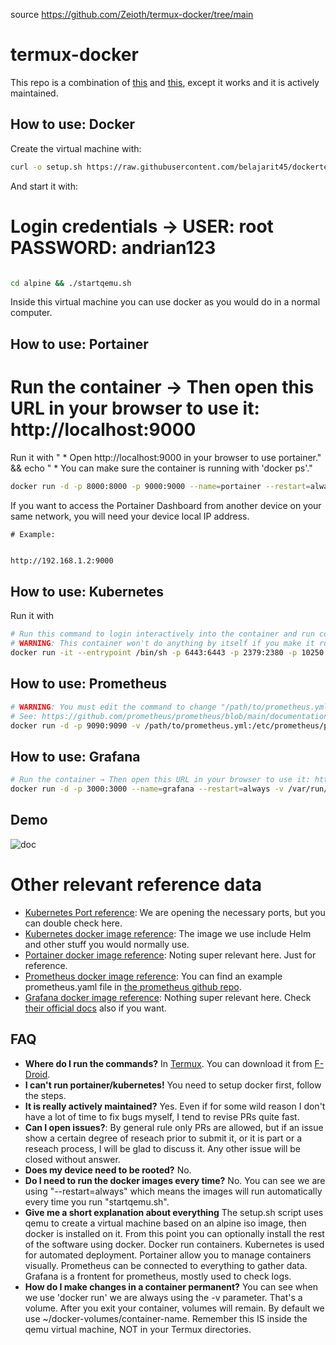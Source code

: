 source  https://github.com/Zeioth/termux-docker/tree/main

# termux-docker
This repo is a combination of [this](https://github.com/egandro/docker-qemu-arm) and [this](https://github.com/mrp-yt/docker_and_portainer_on_dex), except it works and it is actively maintained.


## How to use: Docker

  Create the virtual machine with:
  
  ``` sh
  curl -o setup.sh https://raw.githubusercontent.com/belajarit45/dockertermux/main/setup.sh && chmod 755 ./setup.sh && ./setup.sh
  ```

  And start it with:
   # Login credentials → USER: root PASSWORD: andrian123
  ``` sh
 
  cd alpine && ./startqemu.sh
  ```
  
  Inside this virtual machine you can use docker as you would do in a normal computer.

## How to use: Portainer
  # Run the container → Then open this URL in your browser to use it: http://localhost:9000
  Run it with
  " * Open http://localhost:9000 in your browser to use portainer." && echo " * You can make sure the container is running with 'docker ps'."
  ``` sh
  docker run -d -p 8000:8000 -p 9000:9000 --name=portainer --restart=always -v /var/run/docker.sock:/var/run/docker.sock -v ~/docker-volumes/portainer:/home portainer/portainer-ce && echo 
  ```

  If you want to access the Portainer Dashboard from another device on your same network, you will need your device local IP address.
  
    # Example:
  ``` sh

  http://192.168.1.2:9000
  ```

## How to use: Kubernetes

  Run it with
  ```sh
  # Run this command to login interactively into the container and run commands like 'kubectl'.
  # WARNING: This container won't do anything by itself if you make it run on background.
  docker run -it --entrypoint /bin/sh -p 6443:6443 -p 2379:2380 -p 10250:10250 -p 10259:10259 -p 10257:10257 -p 30001:32767 -v ~/docker-volumes/kubernetes:/home -v /var/run/docker.sock:/var/run/docker.sock alpine/k8s:1.24.12
  ```

## How to use: Prometheus
  ```sh
  # WARNING: You must edit the command to change "/path/to/prometheus.yml" by the actual file.
  # See: https://github.com/prometheus/prometheus/blob/main/documentation/examples/prometheus.yml
  docker run -d -p 9090:9090 -v /path/to/prometheus.yml:/etc/prometheus/prometheus.yml --name=prometheus --restart=always -v /var/run/docker.sock:/var/run/docker.sock -v ~/docker-volumes/prometheus:/home prom/prometheus && echo " * You can make sure the container is running with 'docker ps'."
  ```

## How to use: Grafana

  ```sh
  # Run the container → Then open this URL in your browser to use it: http://localhost:3000
  docker run -d -p 3000:3000 --name=grafana --restart=always -v /var/run/docker.sock:/var/run/docker.sock -v ~/docker-volumes/grafana:/home grafana/grafana-oss:8.5.22 && echo " * Open http://localhost:3000 in your browser to use grafana." && echo " * You can make sure the container is running with 'docker ps'."
  ```

## Demo

![doc](https://user-images.githubusercontent.com/3357792/229592523-72232b5a-02ee-478a-9d25-420472fbce47.jpg)

# Other relevant reference data

* [Kubernetes Port reference](https://kubernetes.io/docs/reference/networking/ports-and-protocols/): We are opening the necessary ports, but you can double check here.
* [Kubernetes docker image reference](https://hub.docker.com/r/alpine/k8s): The image we use include Helm and other stuff you would normally use.
* [Portainer docker image reference](https://hub.docker.com/r/portainer/portainer-ce): Noting super relevant here. Just for reference.
* [Prometheus docker image reference](https://hub.docker.com/r/prom/prometheus): You can find an example prometheus.yaml file in [the prometheus github repo](https://github.com/prometheus/prometheus/blob/main/documentation/examples/prometheus.yml).
* [Grafana docker image reference](https://hub.docker.com/r/grafana/grafana/tags): Nothing super relevant here. Check [their official docs](https://grafana.com/docs/grafana/latest/setup-grafana/installation/docker/) also if you want.


## FAQ

* **Where do I run the commands?** In [Termux](https://termux.dev/en/). You can download it from [F-Droid](https://www.f-droid.org/).
* **I can't run portainer/kubernetes!** You need to setup docker first, follow the steps.
* **It is really actively maintained?** Yes. Even if for some wild reason I don't have a lot of time to fix bugs myself, I tend to revise PRs quite fast.
* **Can I open issues?**: By general rule only PRs are allowed, but if an issue show a certain degree of reseach prior to submit it, or it is part or a reseach process, I will be glad to discuss it. Any other issue will be closed without answer.
* **Does my device need to be rooted?** No.
* **Do I need to run the docker images every time?** No. You can see we are using "--restart=always" which means the images will run automatically every time you run "startqemu.sh".
* **Give me a short explanation about everything** The setup.sh script uses qemu to create a virtual machine based on an alpine iso image, then docker is installed on it. From this point you can optionally install the rest of the software using docker. Docker run containers. Kubernetes is used for automated deployment. Portainer allow you to manage containers visually. Prometheus can be connected to everything to gather data. Grafana is a frontent for prometheus, mostly used to check logs.
* **How do I make changes in a container permanent?** You can see when we use 'docker run' we are always using the -v parameter. That's a volume. After you exit your container, volumes will remain. By default we use ~/docker-volumes/container-name. Remember this IS inside the qemu virtual machine, NOT in your Termux directories.
